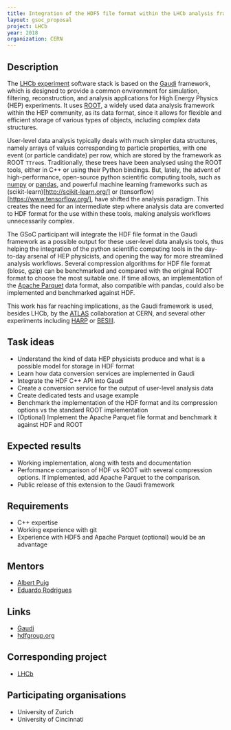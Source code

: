 ```yaml
---
title: Integration of the HDF5 file format within the LHCb analysis framework
layout: gsoc_proposal
project: LHCb
year: 2018
organization: CERN
---
```


## Description

The [LHCb experiment](http://lhcb-public.web.cern.ch/lhcb-public/) software stack is based on the [Gaudi](http://gaudi.web.cern.ch/gaudi/) framework, which is designed to provide a common environment for simulation, filtering, reconstruction, and analysis applications for High Energy Physics (HEP) experiments. It uses [ROOT](https://root.cern.ch/), a widely used data analysis framework within the HEP community, as its data format, since it allows for flexible and efficient storage of various types of objects, including complex data structures.

User-level data analysis typically deals with much simpler data structures, namely arrays of values corresponding to particle properties, with one event (or particle candidate) per row, which are stored by the framework as ROOT `TTree`s. Traditionally, these trees have been analysed using the ROOT tools, either in C++ or using their Python bindings. But, lately, the advent of high-performance, open-source python scientific computing tools, such as [numpy](http://www.numpy.org/) or [pandas](https://pandas.pydata.org/), and powerful machine learning frameworks such as (scikit-learn)[http://scikit-learn.org/] or (tensorflow)[https://www.tensorflow.org/], have shifted the analysis paradigm. This creates the need for an intermediate step where analysis data are converted to HDF format for the use within these tools, making analysis workflows unnecessarily complex.

The GSoC participant will integrate the HDF file format in the Gaudi framework as a possible output for these user-level data analysis tools, thus helping the integration of the python scientific computing tools in the day-to-day arsenal of HEP physicists, and opening the way for more streamlined analysis workflows. Several compression algorithms for HDF file format (blosc, gzip) can be benchmarked and compared with the original ROOT format to choose the most suitable one. If time allows, an implementation of the [Apache Parquet](https://parquet.apache.org/) data format, also compatible with pandas, could also be implemented and benchmarked against HDF.

This work has far reaching implications, as the Gaudi framework is used, besides LHCb, by the [ATLAS](http://atlas.web.cern.ch/Atlas/) collaboration at CERN, and several other experiments including [HARP](http://harp.web.cern.ch/harp/) or [BESIII](http://bes3.ihep.ac.cn/).


## Task ideas

 * Understand the kind of data HEP physicists produce and what is a possible model for storage in HDF format
 * Learn how data conversion services are implemented in Gaudi
 * Integrate the HDF C++ API into Gaudi
 * Create a conversion service for the output of user-level analysis data
 * Create dedicated tests and usage example
 * Benchmark the implementation of the HDF format and its compression options vs the standard ROOT implementation
 * (Optional) Implement the Apache Parquet file format and benchmark it against HDF and ROOT
 
## Expected results

 * Working implementation, along with tests and documentation
 * Performance comparison of HDF vs ROOT with several compression options. If implemented, add Apache Parquet to the comparison.
 * Public release of this extension to the Gaudi framework


## Requirements

* C++ expertise
* Working experience with git
* Experience with HDF5 and Apache Parquet (optional) would be an advantage

## Mentors

* [Albert Puig](mailto:albert.puig@cern.ch)
* [Eduardo Rodrigues](mailto:Eduardo.Rodrigues@cern.ch)


## Links
 * [Gaudi](http://gaudi.web.cern.ch/gaudi/)
 * [hdfgroup.org](https://www.hdfgroup.org/)


## Corresponding project
 * [LHCb](http://hepsoftwarefoundation.org/gsoc/projects/2018/project_LHCb.html)


## Participating organisations
 * University of Zurich
 * University of Cincinnati